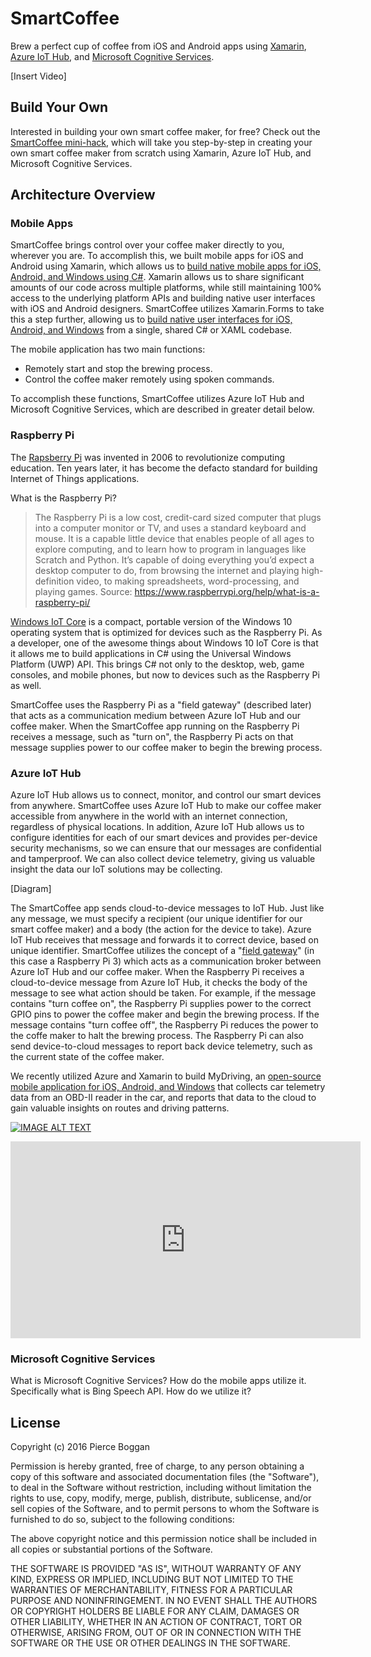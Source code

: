 # SmartCoffee
Brew a perfect cup of coffee from iOS and Android apps using [Xamarin](https://www.xamarin.com/), [Azure IoT Hub](https://azure.microsoft.com/en-us/services/iot-hub/), and [Microsoft Cognitive Services](https://www.microsoft.com/cognitive-services/).

[Insert Video]

## Build Your Own
Interested in building your own smart coffee maker, for free? Check out the [SmartCoffee mini-hack](https://github.com/pierceboggan/smartcoffee-minihack), which will take you step-by-step in creating your own smart coffee maker from scratch using Xamarin, Azure IoT Hub, and Microsoft Cognitive Services.

## Architecture Overview
### Mobile Apps
SmartCoffee brings control over your coffee maker directly to you, wherever you are. To accomplish this, we built mobile apps for iOS and Android using Xamarin, which allows us to [build native mobile apps for iOS, Android, and Windows using C#](https://www.xamarin.com/). Xamarin allows us to share significant amounts of our code across multiple platforms, while still maintaining 100% access to the underlying platform APIs and building native user interfaces with iOS and Android designers. SmartCoffee utilizes Xamarin.Forms to take this a step further, allowing us to [build native user interfaces for iOS, Android, and Windows](https://www.xamarin.com/forms) from a single, shared C# or XAML codebase.

The mobile application has two main functions:

* Remotely start and stop the brewing process.
* Control the coffee maker remotely using spoken commands.

To accomplish these functions, SmartCoffee utilizes Azure IoT Hub and Microsoft Cognitive Services, which are described in greater detail below.

### Raspberry Pi
The [Rapsberry Pi](https://www.raspberrypi.org/) was invented in 2006 to revolutionize computing education. Ten years later, it has become the defacto standard for building Internet of Things applications.

What is the Raspberry Pi?
> The Raspberry Pi is a low cost, credit-card sized computer that plugs into a computer monitor or TV, and uses a standard keyboard and mouse. It is a capable little device that enables people of all ages to explore computing, and to learn how to program in languages like Scratch and Python. It’s capable of doing everything you’d expect a desktop computer to do, from browsing the internet and playing high-definition video, to making spreadsheets, word-processing, and playing games.
Source: https://www.raspberrypi.org/help/what-is-a-raspberry-pi/

[Windows IoT Core](https://developer.microsoft.com/en-us/windows/iot/iotcore) is a compact, portable version of the Windows 10 operating system that is optimized for devices such as the Raspberry Pi. As a developer, one of the awesome things about Windows 10 IoT Core is that it allows me to build applications in C# using the Universal Windows Platform (UWP) API. This brings C# not only to the desktop, web, game consoles, and mobile phones, but now to devices such as the Raspberry Pi as well.

SmartCoffee uses the Raspberry Pi as a "field gateway" (described later) that acts as a communication medium between Azure IoT Hub and our coffee maker. When the SmartCoffee app running on the Raspberry Pi receives a message, such as "turn on", the Raspberry Pi acts on that message supplies power to our coffee maker to begin the brewing process.

### Azure IoT Hub
Azure IoT Hub allows us to connect, monitor, and control our smart devices from anywhere. SmartCoffee uses Azure IoT Hub to make our coffee maker accessible from anywhere in the world with an internet connection, regardless of physical locations. In addition, Azure IoT Hub allows us to configure identities for each of our smart devices and provides per-device security mechanisms, so we can ensure that our messages are confidential and tamperproof. We can also collect device telemetry, giving us valuable insight the data our IoT solutions may be collecting.

[Diagram]

The SmartCoffee app sends cloud-to-device messages to IoT Hub. Just like any message, we must specify a recipient (our unique identifier for our smart coffee maker) and a body (the action for the device to take). Azure IoT Hub receives that message and forwards it to correct device, based on unique identifier. SmartCoffee utilizes the concept of a "[field gateway](https://azure.microsoft.com/en-us/documentation/articles/iot-hub-guidance/#field-gateways)" (in this case a Raspberry Pi 3) which acts as a communication broker between Azure IoT Hub and our coffee maker. When the Raspberry Pi receives a cloud-to-device message from Azure IoT Hub, it checks the body of the message to see what action should be taken. For example, if the message contains "turn coffee on", the Raspberry Pi supplies power to the correct GPIO pins to power the coffee maker and begin the brewing process. If the message contains "turn coffee off", the Raspberry Pi reduces the power to the coffe maker to halt the brewing process. The Raspberry Pi can also send device-to-cloud messages to report back device telemetry, such as the current state of the coffee maker.

We recently utilized Azure and Xamarin to build MyDriving, an [open-source mobile application for iOS, Android, and Windows](https://azure.microsoft.com/en-us/campaigns/mydriving/) that collects car telemetry data from an OBD-II reader in the car, and reports that data to the cloud to gain valuable insights on routes and driving patterns. 

[![IMAGE ALT TEXT](https://www.youtube.com/watch?v=S7sSz556oKk)](http://www.youtube.com/watch?v=S7sSz556oKk/0.jpg "MyDriving IoT & Xamarin Reference App")

<html>
<iframe width="560" height="315" src="https://www.youtube.com/embed/S7sSz556oKk" frameborder="0" allowfullscreen></iframe>
</html>

### Microsoft Cognitive Services
What is Microsoft Cognitive Services? How do the mobile apps utilize it. Specifically what is Bing Speech API. How do we utilize it?

## License
Copyright (c) 2016 Pierce Boggan

Permission is hereby granted, free of charge, to any person obtaining a copy of this software and associated documentation files (the "Software"), to deal in the Software without restriction, including without limitation the rights to use, copy, modify, merge, publish, distribute, sublicense, and/or sell copies of the Software, and to permit persons to whom the Software is furnished to do so, subject to the following conditions:

The above copyright notice and this permission notice shall be included in all copies or substantial portions of the Software.

THE SOFTWARE IS PROVIDED "AS IS", WITHOUT WARRANTY OF ANY KIND, EXPRESS OR IMPLIED, INCLUDING BUT NOT LIMITED TO THE WARRANTIES OF MERCHANTABILITY, FITNESS FOR A PARTICULAR PURPOSE AND NONINFRINGEMENT. IN NO EVENT SHALL THE AUTHORS OR COPYRIGHT HOLDERS BE LIABLE FOR ANY CLAIM, DAMAGES OR OTHER LIABILITY, WHETHER IN AN ACTION OF CONTRACT, TORT OR OTHERWISE, ARISING FROM, OUT OF OR IN CONNECTION WITH THE SOFTWARE OR THE USE OR OTHER DEALINGS IN THE SOFTWARE.
